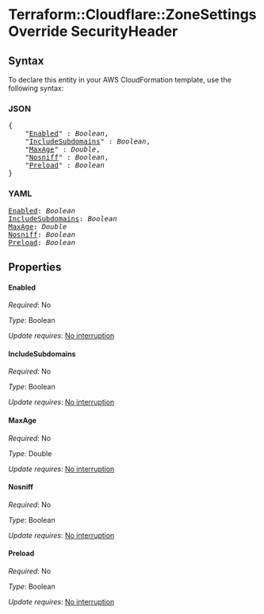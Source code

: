 # Terraform::Cloudflare::ZoneSettingsOverride SecurityHeader

## Syntax

To declare this entity in your AWS CloudFormation template, use the following syntax:

### JSON

<pre>
{
    "<a href="#enabled" title="Enabled">Enabled</a>" : <i>Boolean</i>,
    "<a href="#includesubdomains" title="IncludeSubdomains">IncludeSubdomains</a>" : <i>Boolean</i>,
    "<a href="#maxage" title="MaxAge">MaxAge</a>" : <i>Double</i>,
    "<a href="#nosniff" title="Nosniff">Nosniff</a>" : <i>Boolean</i>,
    "<a href="#preload" title="Preload">Preload</a>" : <i>Boolean</i>
}
</pre>

### YAML

<pre>
<a href="#enabled" title="Enabled">Enabled</a>: <i>Boolean</i>
<a href="#includesubdomains" title="IncludeSubdomains">IncludeSubdomains</a>: <i>Boolean</i>
<a href="#maxage" title="MaxAge">MaxAge</a>: <i>Double</i>
<a href="#nosniff" title="Nosniff">Nosniff</a>: <i>Boolean</i>
<a href="#preload" title="Preload">Preload</a>: <i>Boolean</i>
</pre>

## Properties

#### Enabled

_Required_: No

_Type_: Boolean

_Update requires_: [No interruption](https://docs.aws.amazon.com/AWSCloudFormation/latest/UserGuide/using-cfn-updating-stacks-update-behaviors.html#update-no-interrupt)

#### IncludeSubdomains

_Required_: No

_Type_: Boolean

_Update requires_: [No interruption](https://docs.aws.amazon.com/AWSCloudFormation/latest/UserGuide/using-cfn-updating-stacks-update-behaviors.html#update-no-interrupt)

#### MaxAge

_Required_: No

_Type_: Double

_Update requires_: [No interruption](https://docs.aws.amazon.com/AWSCloudFormation/latest/UserGuide/using-cfn-updating-stacks-update-behaviors.html#update-no-interrupt)

#### Nosniff

_Required_: No

_Type_: Boolean

_Update requires_: [No interruption](https://docs.aws.amazon.com/AWSCloudFormation/latest/UserGuide/using-cfn-updating-stacks-update-behaviors.html#update-no-interrupt)

#### Preload

_Required_: No

_Type_: Boolean

_Update requires_: [No interruption](https://docs.aws.amazon.com/AWSCloudFormation/latest/UserGuide/using-cfn-updating-stacks-update-behaviors.html#update-no-interrupt)


